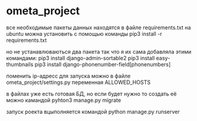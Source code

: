 # ometa_project

все необходимые пакеты данных находятся в файле requirements.txt
на ubuntu можна установить с помощью команды pip3 install -r requirements.txt

но не устанавлюваються два пакета так что я их сама добавляла этими командами:
pip3 install django-admin-sortable2
pip3 install easy-thumbnails
pip3 install django-phonenumber-field[phonenumbers]

поменить ip-адресс для запуска можно в файле ometa_project/settings.py
переменная ALLOWED_HOSTS

в файлах уже есть готовая БД, но если будет нужно то создать её можно камандой
pyhton3 manage.py migrate

запуск роекта вцыполняется командой
python manage.py runserver
